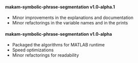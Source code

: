 #### makam-symbolic-phrase-segmentation v1.0-alpha.1
 - Minor improvements in the explanations and documentation
 - Minor refactorings in the variable names and in the prints

#### makam-symbolic-phrase-segmentation v1.0-alpha
 - Packaged the algorithms for MATLAB runtime
 - Speed optimizations
 - Minor refactorings for readability
